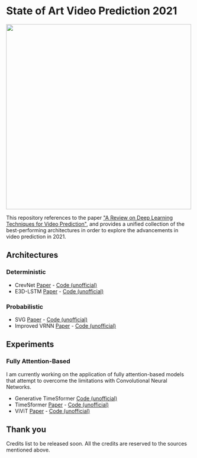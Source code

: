 # State of Art Video Prediction 2021
<img src="https://raw.githubusercontent.com/dyelax/Adversarial_Video_Generation/master/Results/Gifs/4_Comparison.gif" width="500px"></img>

This repository references to the paper ["A Review on Deep Learning Techniques for Video Prediction"](https://arxiv.org/pdf/2004.05214.pdf), and provides a unified collection of the best-performing architectures in order to explore the advancements in video prediction in 2021.

## Architectures

### Deterministic
- CrevNet [Paper](https://openreview.net/forum?id=B1eY_pVYvB) - [Code (unofficial)](https://github.com/rrxi/CrevNet)
- E3D-LSTM [Paper](https://openreview.net/forum?id=B1lKS2AqtX) - [Code (unofficial)](https://github.com/metrofun/E3D-LSTM)

### Probabilistic
- SVG [Paper](https://arxiv.org/abs/1802.07687) - [Code (unofficial)](https://github.com/edenton/svg/)
- Improved VRNN [Paper](https://arxiv.org/abs/1904.12165) - [Code (unofficial)](https://github.com/facebookresearch/improved_vrnn)

## Experiments

### Fully Attention-Based
I am currently working on the application of fully attention-based models that attempt to overcome the limitations with Convolutional Neural Networks. 

- Generative TimeSformer [Code (unofficial)](https://github.com/halixness/generative_timesformer_pytorch)
- TimeSformer [Paper](https://arxiv.org/pdf/2102.05095.pdf) - [Code (unofficial)](https://github.com/lucidrains/TimeSformer-pytorch)
- ViViT [Paper](https://arxiv.org/pdf/2103.15691.pdf) - [Code (unofficial)](https://github.com/rishikksh20/ViViT-pytorch)

## Thank you
Credits list to be released soon. All the credits are reserved to the sources mentioned above.
